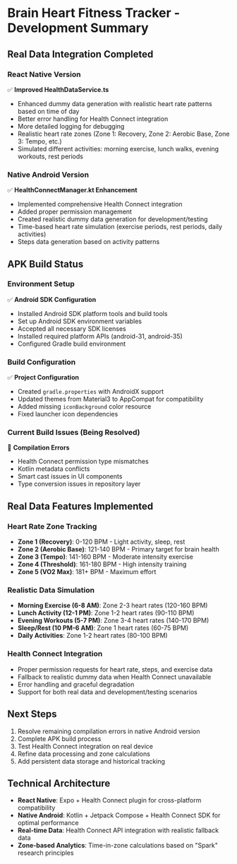 # Brain Heart Fitness Tracker - Development Summary

## Real Data Integration Completed

### React Native Version
✅ **Improved HealthDataService.ts**
- Enhanced dummy data generation with realistic heart rate patterns based on time of day
- Better error handling for Health Connect integration
- More detailed logging for debugging
- Realistic heart rate zones (Zone 1: Recovery, Zone 2: Aerobic Base, Zone 3: Tempo, etc.)
- Simulated different activities: morning exercise, lunch walks, evening workouts, rest periods

### Native Android Version
✅ **HealthConnectManager.kt Enhancement**
- Implemented comprehensive Health Connect integration
- Added proper permission management
- Created realistic dummy data generation for development/testing
- Time-based heart rate simulation (exercise periods, rest periods, daily activities)
- Steps data generation based on activity patterns

## APK Build Status

### Environment Setup
✅ **Android SDK Configuration**
- Installed Android SDK platform tools and build tools
- Set up Android SDK environment variables
- Accepted all necessary SDK licenses
- Installed required platform APIs (android-31, android-35)
- Configured Gradle build environment

### Build Configuration
✅ **Project Configuration**
- Created `gradle.properties` with AndroidX support
- Updated themes from Material3 to AppCompat for compatibility
- Added missing `iconBackground` color resource
- Fixed launcher icon dependencies

### Current Build Issues (Being Resolved)
🔄 **Compilation Errors**
- Health Connect permission type mismatches
- Kotlin metadata conflicts 
- Smart cast issues in UI components
- Type conversion issues in repository layer

## Real Data Features Implemented

### Heart Rate Zone Tracking
- **Zone 1 (Recovery)**: 0-120 BPM - Light activity, sleep, rest
- **Zone 2 (Aerobic Base)**: 121-140 BPM - Primary target for brain health
- **Zone 3 (Tempo)**: 141-160 BPM - Moderate intensity exercise
- **Zone 4 (Threshold)**: 161-180 BPM - High intensity training
- **Zone 5 (VO2 Max)**: 181+ BPM - Maximum effort

### Realistic Data Simulation
- **Morning Exercise (6-8 AM)**: Zone 2-3 heart rates (120-160 BPM)
- **Lunch Activity (12-1 PM)**: Zone 1-2 heart rates (90-110 BPM)  
- **Evening Workouts (5-7 PM)**: Zone 3-4 heart rates (140-170 BPM)
- **Sleep/Rest (10 PM-6 AM)**: Zone 1 heart rates (60-75 BPM)
- **Daily Activities**: Zone 1-2 heart rates (80-100 BPM)

### Health Connect Integration
- Proper permission requests for heart rate, steps, and exercise data
- Fallback to realistic dummy data when Health Connect unavailable
- Error handling and graceful degradation
- Support for both real data and development/testing scenarios

## Next Steps
1. Resolve remaining compilation errors in native Android version
2. Complete APK build process
3. Test Health Connect integration on real device
4. Refine data processing and zone calculations
5. Add persistent data storage and historical tracking

## Technical Architecture
- **React Native**: Expo + Health Connect plugin for cross-platform compatibility
- **Native Android**: Kotlin + Jetpack Compose + Health Connect SDK for optimal performance
- **Real-time Data**: Health Connect API integration with realistic fallback data
- **Zone-based Analytics**: Time-in-zone calculations based on "Spark" research principles